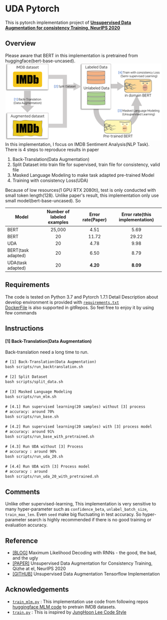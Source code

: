 # UDA Pytorch
This is pytorch implementation project of [**Unsupervised Data Augmentation for consistency Training, NeurIPS 2020**](https://arxiv.org/abs/1904.12848)

## Overview
Please aware that BERT in this implementation is pretrained from huggingface(bert-base-uncased).
![](imgs/overview_architecture.png)
In this implementation, I focus on IMDB Sentiment Analysis(NLP Task).
There is 4 steps to reproduce results in paper

1. Back-Translation(Data Augmentation)
2. Split Dataset into train file for supervised, train file for consistency, valid file 
3. Masked Language Modeling to make task adapted pre-trained Model
4. Training with consistency Loss(UDA)

Because of low resources(1 GPU RTX 2080ti), test is only conducted with small token length(128).
Unlike paper's result, this implementation only use small model(bert-base-uncased). So

Model                  | Number of labeled examples | Error rate(**Paper**) | Error rate(this implementation)
---------------------- | :------------------------: | :-------------------: | :-----------------------------: 
BERT                   | 25,000                     | 4.51                  | 5.69
BERT                   | 20                         | 11.72                 | 29.22
UDA                    | 20                         | 4.78                  | 9.98
BERT(task adapted)     | 20                         | 6.50                  | 8.79
UDA(task adapted)      | 20                         | **4.20**              | **8.09** 

## Requirements
The code is tested on Python 3.7 and Pytorch 1.7.1
Detail Description about develop environment is provided with [`requirements.txt`](requirements.txt)  
[DockerFile](Dockerfile) is also supported in gitRepos. So feel free to enjoy it by using few commands

## Instructions

#### [1] Back-Translation(Data Augmentation)
Back-translation need a long time to run.
```shell
# [1] Back-Translation(Data Augmentation)
bash scripts/run_backtranslation.sh

# [2] Split Dataset
bash scripts/split_data.sh

# [3] Masked Language Modeling
bash scripts/run_mlm.sh

# [4.1] Run supervised learning(20 samples) without [3] process 
# accuracy: around 70%
bash scripts/run_base.sh

# [4.2] Run supervised learning(20 samples) with [3] process model 
# accuracy: around 91%
bash scripts/run_base_with_pretrained.sh

# [4.3] Run UDA without [3] Process
# accuracy : around 90%
bash scripts/run_uda_20.sh

# [4.4] Run UDA with [3] Process model
# accuracy : around 
bash scripts/run_uda_20_with_pretrained.sh
```


## Comments
Unlike other supervised-learning, This implementation is very sensitive to many hyper-parameter such as `confidence_beta`, `unlabel_batch_size`, `train_max_len`.
Even `seed` make big fluctuating in test accuracy.
So hyper-parameter search is highly recommended if there is no good training or evaluation accuracy.

## Reference
- [[BLOG]](https://nlp.stanford.edu/blog/maximum-likelihood-decoding-with-rnns-the-good-the-bad-and-the-ugly/#:~:text=Temperature%20sampling%20is%20a%20standard,semantic%20distortions%20in%20the%20process.) Maximum Likelihood Decoding with RNNs - the good, the bad, and the ugly
- [[PAPER]](https://arxiv.org/abs/1904.12848) Unsupervised Data Augmentation for Consistency Training, Qizhe at el, NeurIPS 2020
- [[GITHUB]](https://github.com/google-research/uda) Unsupervised Data Augmentation Tensorflow Implementation

## Acknowledgements
 - [`train_mlm.py`](https://github.com/JoungheeKim/uda_pytorch/blob/main/src/train_mlm.py) : This implementation use code from following repos [huggingface MLM code](https://github.com/huggingface/transformers/blob/master/examples/language-modeling/run_mlm.py) to pretrain IMDB datasets.
 - [`train.py`](https://github.com/JoungheeKim/uda_pytorch/blob/main/src/train.py) : This is inspired by [JungHoon Lee Code Style](https://github.com/JhnLee)
